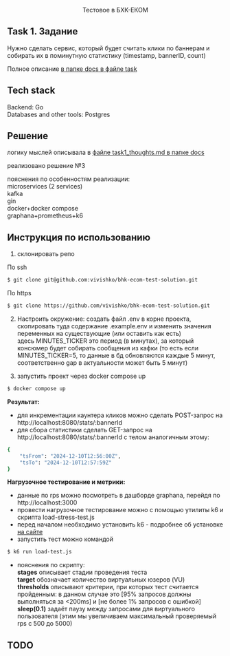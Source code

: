 <p align="center">
  Тестовое в БХК-ЕКОМ
</p>

## Task 1. Задание

Нужно сделать сервис, который будет считать клики по баннерам и собирать их в поминутную статистику (timestamp, bannerID, count)

Полное описание [в папке docs в файле task](/docs/tasks_description.md#задача-1-счетчик-кликов)

## Tech stack

Backend: Go </br>
Databases and other tools: Postgres

## Решение

логику мыслей описывала в [файле task1_thoughts.md в папке docs](/docs/task1_thoughts.md)

реализовано решение №3

пояснения по особенностям реализации:</br>
microservices (2 services)</br>
kafka</br>
gin</br>
docker+docker compose</br>
graphana+prometheus+k6</br>

## Инструкция по использованию

1. склонировать репо

По ssh

```bash
$ git clone git@github.com:vivishko/bhk-ecom-test-solution.git
```

По https

```bash
$ git clone https://github.com/vivishko/bhk-ecom-test-solution.git
```

2. Настроить окружение: создать файл .env в корне проекта, скопировать туда содержание .example.env и изменить значения переменных на существующие (или оставить как есть)</br>
   здесь MINUTES_TICKER это период (в минутах), за который консюмер будет собирать сообщения из кафки (то есть если MINUTES_TICKER=5, то данные в бд обновляются каждые 5 минут, соответственно gap в актуальности может быть 5 минут)

3. запустить проект через docker compose up

```bash
$ docker compose up
```

**Результат:**

- для инкрементации каунтера кликов можно сделать POST-запрос на http://localhost:8080/stats/:bannerId
- для сбора статистики сделать GET-запрос на http://localhost:8080/stats/:bannerId с телом аналогичным этому:

```bash
{
    "tsFrom": "2024-12-10T12:56:00Z",
    "tsTo": "2024-12-10T12:57:59Z"
}
```

**Нагрузочное тестирование и метрики:**

- данные по rps можно посмотреть в дашборде graphana, перейдя по http://localhost:3000
- провести нагрузочное тестирование можно с помощью утилиты k6 и скрипта load-stress-test.js
- перед началом необходимо установить k6 - подробнее об установке [на сайте](https://grafana.com/docs/k6/latest/set-up/install-k6/) </br>
- запустить тест можно командой

```bash
$ k6 run load-test.js
```

- пояснения по скрипту: </br>
  **stages** описывает стадии проведения теста </br>
  **target** обозначает количество виртуальных юзеров (VU) </br>
  **thresholds** описывают критерии, при которых тест считается пройденным: в данном случае это [95% запросов должны выполняться за <200ms] и [не более 1% запросов с ошибкой] </br>
  **sleep(0.1)** задаёт паузу между запросами для виртуального пользователя (этим мы увеличиваем максимальный проверяемый rps с 500 до 5000)

## TODO
